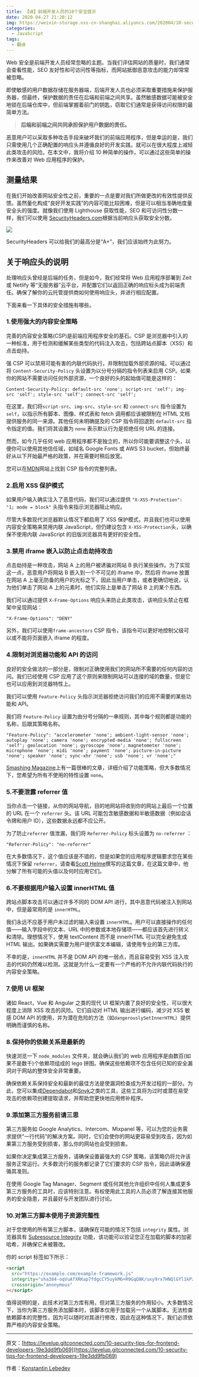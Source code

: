 ```yaml
---
title: 【译】前端开发人员的10个安全提示
date: 2020-04-27 21:20:12
img: https://weixin-storage.oss-cn-shanghai.aliyuncs.com/202004/10-security-tips/1.png
categories:
  - JavaScript
tags:
  - 翻译
---
```


Web 安全是前端开发人员经常忽略的主题。当我们评估网站的质量时，我们通常会查看性能，SEO 友好性和可访问性等指标，而网站抵御恶意攻击的能力却常常被忽略。

<!-- more -->

即使敏感的用户数据存储在服务器端，后端开发人员也必须采取重要措施来保护服务器，但最终，保护数据的责任在后端和前端之间共享。虽然敏感数据可能被安全地锁在后端仓库中，但前端掌握着前门的钥匙，窃取它们通常是获得访问权限的最简单方法。

> **后端和前端之间共同承担保护用户数据的责任。**

恶意用户可以采取多种攻击手段来破坏我们的前端应用程序，但是幸运的是，我们只需使用几个正确配置的响应头并遵循良好的开发实践，就可以在很大程度上减轻此类攻击的风险。在本文中，我将介绍 10 种简单的操作，可以通过这些简单的操作来改善对 Web 应用程序的保护。

## 测量结果

在我们开始改善网站安全性之前，重要的一点是要对我们所做更改的有效性提供反馈。虽然量化构成“良好开发实践”的内容可能比较困难，但是可以相当准确地度量安全头的强度。就像我们使用 Lighthouse 获取性能，SEO 和可访问性分数一样，我们可以使用 [SecurityHeaders.com](https://securityheaders.com/)根据当前响应头获取安全分数。

![](http://weixin-storage.oss-cn-shanghai.aliyuncs.com/202004/10-security-tips/1.png)

SecurityHeaders 可以给我们的最高分是“A+”，我们应该始终为此努力。

## 关于响应头的说明

处理响应头曾经是后端的任务，但是如今，我们经常将 Web 应用程序部署到 Zeit 或 Netlify 等“无服务器”云平台，并配置它们以返回正确的响应标头成为前端责任。确保了解你的云托管提供商如何使用响应头，并进行相应配置。

下面来看一下具体的安全措施有哪些。

### 1.使用强大的内容安全策略

完善的内容安全策略(CSP)是前端应用程序安全的基石。CSP 是浏览器中引入的一种标准，用于检测和缓解某些类型的代码注入攻击，包括跨站点脚本（XSS）和点击劫持。

强 CSP 可以禁用可能有害的内联代码执行，并限制加载外部资源的域。可以通过将 `Content-Security-Policy` 头设置为以分号分隔的指令列表来启用 CSP。如果你的网站不需要访问任何外部资源，一个良好的头的起始值可能是这样的：

```
Content-Security-Policy: default-src 'none'; script-src 'self'; img-src 'self'; style-src 'self'; connect-src 'self';
```

在这里，我们将`script-src`、`img-src`、`style-src` 和 `connect-src` 指令设置为 `self`，以指示所有脚本、图像、样式表和 fetch 调用都应该被限制在 HTML 文档提供服务的同一来源。其他任何未明确提及的 CSP 指令将回退到 `default-src` 指令指定的值。我们将其设置为 `none` 表示默认行为是拒绝任何 URL 的连接。

然而，如今几乎任何 web 应用程序都不是独立的，所以你可能要调整这个头，以便你可以使用其他信任域，如域名 Google Fonts 或 AWS S3 bucket，但始终最好从以下开始最严格的政策，并在需要时稍后放宽。

您可以在[MDN](https://developer.mozilla.org/en-US/docs/Web/HTTP/Headers/Content-Security-Policy)网站上找到 CSP 指令的完整列表。

### 2.启用 XSS 保护模式

如果用户输入确实注入了恶意代码，我们可以通过提供 `"X-XSS-Protection": "1; mode = block"` 头指令来指示浏览器阻止响应。

尽管大多数现代浏览器默认情况下都启用了 XSS 保护模式，并且我们也可以使用内容安全策略来禁用内联 JavaScript，但仍建议包含 `X-XSS-Protection`头，以确保不使用内联 JavaScript 的旧版浏览器具有更好的安全性。

### 3.禁用 iframe 嵌入以防止点击劫持攻击

点击劫持是一种攻击，网站 A 上的用户被诱骗对网站 B 执行某些操作。为了实现这一点，恶意用户将网站 B 嵌入到一个不可见的 iframe 中，然后将 iframe 放置在网站 A 上毫无防备的用户的光标之下，因此当用户单击，或者更确切地说，认为他们单击了网站 A 上的元素时，他们实际上是单击了网站 B 上的某个东西。

我们可以通过提供 `X-Frame-Options` 响应头来防止此类攻击，该响应头禁止在框架中呈现网站：

```
"X-Frame-Options": "DENY"
```

另外，我们可以使用`frame-ancestors` CSP 指令，该指令可以更好地控制父级可以或不能将页面嵌入 iframe 的程度。

### 4.限制对浏览器功能和 API 的访问

良好的安全做法的一部分是，限制对正确使用我们的网站所不需要的任何内容的访问。我们已经使用 CSP 应用了这个原则来限制网站可以连接的域的数量，但是它也可以应用到浏览器特性上。

我们可以使用 `Feature-Policy` 头指示浏览器拒绝访问我们的应用不需要的某些功能和 API。

我们将 `Feature-Policy` 设置为由分号分隔的一串规则，其中每个规则都是功能的名称，后跟其策略名称。

```
"Feature-Policy": "accelerometer 'none'; ambient-light-sensor 'none'; autoplay 'none'; camera 'none'; encrypted-media 'none'; fullscreen 'self'; geolocation 'none'; gyroscope 'none'; magnetometer 'none'; microphone 'none'; midi 'none'; payment 'none'; picture-in-picture 'none'; speaker 'none'; sync-xhr 'none'; usb 'none'; vr 'none';"
```

[Smashing Magazine](https://www.smashingmagazine.com/2018/12/feature-policy/)上有一篇很棒的文章，详细介绍了功能策略，但大多数情况下，您希望为所有不使用的特性设置 `none`。

### 5.不要泄露 referrer 值

当你点击一个链接，从你的网站导航，目的地网站将收到你的网站上最后一个位置的 URL 在一个 `referrer` 头。该 URL 可能包含敏感数据和半敏感数据（例如会话令牌和用户 ID），这些数据永远都不应公开。

为了防止`referrer` 值泄漏，我们将 `Referrer-Policy` 标头设置为 `no-referrer` ：

```
"Referrer-Policy": "no-referrer"
```

在大多数情况下，这个值应该是不错的，但是如果您的应用程序逻辑要求您在某些情况下保留 `referrer`，请查看[Scott Helme](https://scotthelme.co.uk/a-new-security-header-referrer-policy/)撰写的这篇文章，在这篇文章中，他分解了所有可能的头值以及何时应用它们。

### 6.不要根据用户输入设置 innerHTML 值

跨站点脚本攻击可以通过许多不同的 DOM API 进行，其中恶意代码被注入到网站中，但是最常用的是 `innerHTML`。

我们永远不应基于用户未过滤的输入来设置 `innerHTML`。用户可以直接操作的任何值——输入字段中的文本、URL 中的参数或本地存储项——都应该首先进行转义和清除。理想情况下，使用 textContent 而不是 innerHTML 可以完全避免生成 HTML 输出。如果确实需要为用户提供富文本编辑，请使用专业的第三方库。

不幸的是，`innerHTML` 并不是 DOM API 的唯一弱点，而且容易受到 XSS 注入攻击的代码仍然难以检测。这就是为什么一定要有一个严格的不允许内联代码执行的内容安全策略。

### 7.使用 UI 框架

诸如 React，Vue 和 Angular 之类的现代 UI 框架内置了良好的安全性，可以很大程度上消除 XSS 攻击的风险。它们自动对 HTML 输出进行编码，减少对 XSS 敏感 DOM API 的使用，并为潜在危险的方法（如`dangerouslySetInnerHTML`）提供明确而谨慎的名称。

### 8.保持你的依赖关系是最新的

快速浏览一下 `node_modules` 文件夹，就会确认我们的 web 应用程序是由数百(如果不是数千)个依赖项组成的 lego 拼图。确保这些依赖项不包含任何已知的安全漏洞对于网站的整体安全非常重要。

确保依赖关系保持安全和最新的最佳方法是使漏洞检查成为开发过程的一部分。为此，您可以集成[Dependabot](https://dependabot.com/)和[Snyk](https://snyk.io/)之类的工具，这些工具将为过时或潜在易受攻击的依赖项创建提取请求，并帮助您更快地应用修补程序。

### 9.添加第三方服务前请三思

第三方服务如 Google Analytics、Intercom、Mixpanel 等，可以为您的业务需求提供“一行代码”的解决方案。同时，它们会使你的网站更容易受到攻击，因为如果第三方服务受到损害，那么你的网站也会受到损害。

如果你决定集成第三方服务，请确保设置最强大的 CSP 策略，该策略仍将允许该服务正常运行。大多数流行的服务都记录了它们要求的 CSP 指令，因此请确保遵循其准则。

在使用 Google Tag Manager、Segment 或任何其他允许组织中任何人集成更多第三方服务的工具时，应该特别注意。有权使用此工具的人员必须了解连接其他服务的安全隐患，并且最好与开发团队进行讨论。

### 10.对第三方脚本使用子资源完整性

对于您使用的所有第三方脚本，请确保在可能的情况下包括 `integrity` 属性。浏览器具有 [Subresource Integrity](https://developer.mozilla.org/en-US/docs/Web/Security/Subresource_Integrity) 功能，该功能可以验证您正在加载的脚本的加密哈希，并确保它未被篡改。

你的 script 标签如下所示：

```html
<script
  src="https://example.com/example-framework.js"
  integrity="sha384-oqVuAfXRKap7fdgcCY5uykM6+R9GqQ8K/uxy9rx7HNQlGYl1kPzQho1wx4JwY8wC"
  crossorigin="anonymous"
></script>
```

值得说明的是，此技术对第三方库有用，但对第三方服务的作用较小。大多数情况下，当你为第三方服务添加脚本时，该脚本仅用于加载另一个从属脚本。无法检查依赖脚本的完整性，因为可以随时对其进行修改，因此在这种情况下，我们必须依靠严格的内容安全策略。

---

原文：[https://levelup.gitconnected.com/10-security-tips-for-frontend-developers-19e3dd9fb069](https://levelup.gitconnected.com/10-security-tips-for-frontend-developers-19e3dd9fb069)

作者：[Konstantin Lebedev](https://levelup.gitconnected.com/@koss_lebedev?source=post_page-----19e3dd9fb069----------------------)
